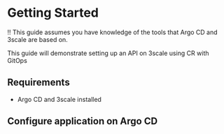 # Getting Started

!! This guide assumes you have knowledge of the tools that Argo CD and 3scale are based on.

This guide will demonstrate setting up an API on 3scale using CR with GitOps


## Requirements

* Argo CD and 3scale installed

## Configure application on Argo CD








